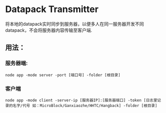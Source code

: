 # Datapack Transmitter
将本地的datapack实时同步到服务器，以便多人在同一服务器开发不同datapack，不会将服务器内容传输至客户端.

## 用法：

### 服务器端:
```
node app -mode server -port [端口号] -folder [根目录]
```

### 客户端
```
node app -mode client -server-ip [服务器IP]:[服务器端口] -token [日志里记录的名字/代号 如：MicroBlock/Ganxiaozhe/HHTC/Hangback] -folder [根目录]
```
